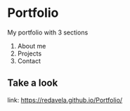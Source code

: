 # Portfolio

My portfolio with 3 sections

 1. About me
 2. Projects
 3. Contact

## Take a look 

link: https://redavela.github.io/Portfolio/

